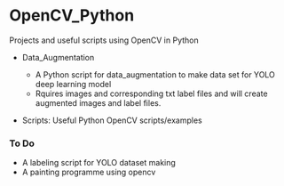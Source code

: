 # OpenCV_Python

Projects and useful scripts using OpenCV in Python

- Data_Augmentation
    - A Python script for data_augmentation to make data set for YOLO deep learning model
    - Rquires images and corresponding txt label files and will create augmented images and label files.

- Scripts: Useful Python OpenCV scripts/examples 

### To Do
- A labeling script for YOLO dataset making
- A painting programme using opencv
